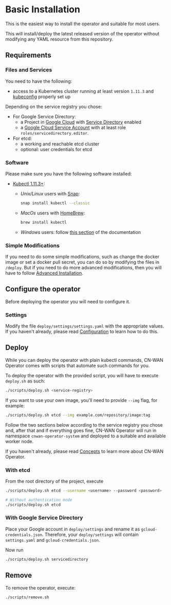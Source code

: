 # Basic Installation

This is the easiest way to install the operator and suitable for most users.

This will install/deploy the latest released version of the operator without modifying any YAML resource from this repository.

## Requirements

### Files and Services

You need to have the following:

* access to a Kubernetes cluster running at least version `1.11.3` and [kubeconfig](https://kubernetes.io/docs/tasks/access-application-cluster/configure-access-multiple-clusters/) properly set up

Depending on the service registry you chose:

* For Google Service Directory:
  * a Project in [Google Cloud](https://console.cloud.google.com/) with [Service Directory](https://cloud.google.com/service-directory) enabled
  * a [Google Cloud Service Account](https://cloud.google.com/iam/docs/service-accounts) with at least role `roles/servicedirectory.editor`.
* For etcd:
  * a working and reachable etcd cluster
  * optional: user credentials for etcd

### Software

Please make sure you have the following software installed:

* [Kubectl 1.11.3+](https://kubernetes.io/docs/tasks/tools/install-kubectl/):
  * *Unix/Linux* users with [Snap](https://snapcraft.io/docs/installing-snapd):

    ```bash
    snap install kubectl --classic
    ```

  * *MacOs* users with [HomeBrew](https://brew.sh/):

    ```bash
    brew install kubectl
    ```

  * *Windows* users: follow [this section](https://kubernetes.io/docs/tasks/tools/install-kubectl/#install-kubectl-on-windows) of the documentation

### Simple Modifications

If you need to do some simple modifications, such as change the docker image or set a docker pull secret, you can do so by modifying the files in `/deploy`. But if you need to do more advanced modifications, then you will have to follow [Advanced Installation](./advanced_installation.md).

## Configure the operator

Before deploying the operator you will need to configure it.

### Settings

Modify the file `deploy/settings/settings.yaml` with the appropriate values.  
If you haven't already, please read [Configuration](./configuration.md) to learn how to do this.

## Deploy

While you can deploy the operator with plain kubectl commands, CN-WAN Operator comes with scripts that automate such commands for you.

To deploy the operator with the provided script, you will have to execute `deploy.sh` as such:

```bash
./scripts/deploy.sh <service-registry>
```

If you want to use your own image, you'll need to provide `--img` flag, for example:

```bash
./scripts/deploy.sh etcd --img example.com/repository/image:tag
```

Follow the two sections below according to the service registry you chose and, after that and if everything goes fine, CN-WAN Operator will run in namespace `cnwan-operator-system` and deployed to a suitable and available worker node.

If you haven't already, please read [Concepts](./concepts.md) to learn more about CN-WAN Operator.

### With etcd

From the root directory of the project, execute

```bash
./scripts/deploy.sh etcd --username <username> --password <password>

# Without authentication mode
./scripts/deploy.sh etcd
```

### With Google Service Directory

Place your Google account in `deploy/settings` and rename it as `gcloud-credentials.json`. Therefore, your `deploy/settings` will contain `settings.yaml` and `gcloud-credentials.json`.

Now run

```bash
./scripts/deploy.sh servicedirectory
```

## Remove

To remove the operator, execute:

```bash
./scripts/remove.sh
```
